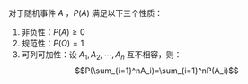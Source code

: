 对于随机事件 $A$ ，$P(A)$ 满足以下三个性质：
1. 非负性：$P(A)\geq 0$
2. 规范性：$P(\Omega)=1$
3. 可列可加性：设 $A_1,A_2,\cdots,A_n$ 互不相容，则：$$P(\sum_{i=1}^nA_i)=\sum_{i=1}^nP(A_i)$$

